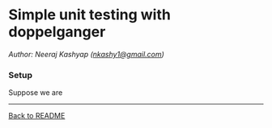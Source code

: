 # Simple unit testing with doppelganger
*Author: Neeraj Kashyap (nkashy1@gmail.com)*

### Setup

Suppose we are 

- - -

[Back to README](../README.md)